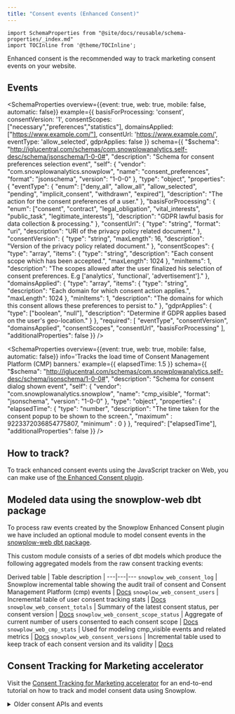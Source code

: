 ```yaml
---
title: "Consent events (Enhanced Consent)"
---
```


```mdx-code-block
import SchemaProperties from "@site/docs/reusable/schema-properties/_index.md"
import TOCInline from '@theme/TOCInline';
```

Enhanced consent is the recommended way to track marketing consent events on your website.

<TOCInline toc={toc} maxHeadingLevel={2} />

## Events

<SchemaProperties
    overview={{event: true, web: true, mobile: false, automatic: false}}
    example={{
        basisForProcessing: 'consent',
        consentVersion: '1',
        consentScopes: ["necessary","preferences","statistics"],
        domainsApplied: ["https://www.example.com/"],
        consentUrl: 'https://www.example.com/',
        eventType: 'allow_selected',
        gdprApplies: false
    }}
    schema={{ "$schema": "http://iglucentral.com/schemas/com.snowplowanalytics.self-desc/schema/jsonschema/1-0-0#", "description": "Schema for consent preferences selection event", "self": { "vendor": "com.snowplowanalytics.snowplow", "name": "consent_preferences", "format": "jsonschema", "version": "1-0-0" }, "type": "object", "properties": { "eventType": { "enum": ["deny_all", "allow_all", "allow_selected", "pending", "implicit_consent", "withdrawn", "expired"], "description": "The action for the consent preferences of a user." }, "basisForProcessing": { "enum": ["consent", "contract", "legal_obligation", "vital_interests", "public_task", "legitimate_interests"], "description": "GDPR lawful basis for data collection & processing." }, "consentUrl": { "type": "string", "format": "uri", "description": "URI of the privacy policy related document." }, "consentVersion": { "type": "string", "maxLength": 16, "description": "Version of the privacy policy related document." }, "consentScopes": { "type": "array", "items": { "type": "string", "description": "Each consent scope which has been accepted.", "maxLength": 1024 }, "minItems": 1, "description": "The scopes allowed after the user finalized his selection of consent preferences. E.g ['analytics', 'functional', 'advertisement']." }, "domainsApplied": { "type": "array", "items": { "type": "string", "description": "Each domain for which consent action applies.", "maxLength": 1024 }, "minItems": 1, "description": "The domains for which this consent allows these preferences to persist to." }, "gdprApplies": { "type": ["boolean", "null"], "description": "Determine if GDPR applies based on the user's geo-location." } }, "required": [ "eventType", "consentVersion", "domainsApplied", "consentScopes", "consentUrl", "basisForProcessing" ], "additionalProperties": false }} />

<SchemaProperties
    overview={{event: true, web: true, mobile: false, automatic: false}}
    info='Tracks the load time of Consent Management Platform (CMP) banners.'
    example={{
        elapsedTime: 1.5
    }}
    schema={{ "$schema": "http://iglucentral.com/schemas/com.snowplowanalytics.self-desc/schema/jsonschema/1-0-0#", "description": "Schema for consent dialog shown event", "self": { "vendor": "com.snowplowanalytics.snowplow", "name": "cmp_visible", "format": "jsonschema", "version": "1-0-0" }, "type": "object", "properties": { "elapsedTime": { "type": "number", "description": "The time taken for the consent popup to be shown to the screen.", "maximum" : 9223372036854775807, "minimum" : 0 } }, "required": ["elapsedTime"], "additionalProperties": false }} />

## How to track?

To track enhanced consent events using the JavaScript tracker on Web, you can make use of [the Enhanced Consent plugin](/docs/collecting-data/collecting-from-own-applications/javascript-trackers/web-tracker/tracking-events/consent-gdpr/index.md).

## Modeled data using the snowplow-web dbt package

To process raw events created by the Snowplow Enhanced Consent plugin we have included an optional module to model consent events in the [snowplow-web dbt package](/docs/modeling-your-data/modeling-your-data-with-dbt/dbt-models/dbt-web-data-model/consent-module/index.md).

This custom module consists of a series of dbt models which produce the following aggregated models from the raw consent tracking events:

Derived table | Table description | 
---|---|---
`snowplow_web_consent_log` | Snowplow incremental table showing the audit trail of consent and Consent Management Platform (cmp) events | [Docs](https://snowplow.github.io/dbt-snowplow-web/#!/model/model.snowplow_web.snowplow_web_consent_log)
`snowplow_web_consent_users` | Incremental table of user consent tracking stats | [Docs](https://snowplow.github.io/dbt-snowplow-web/#!/model/model.snowplow_web.snowplow_web_consent_users)
`snowplow_web_consent_totals` | Summary of the latest consent status, per consent version | [Docs](https://snowplow.github.io/dbt-snowplow-web/#!/model/model.snowplow_web.snowplow_web_consent_totals)
`snowplow_web_consent_scope_status` | Aggregate of current number of users consented to each consent scope | [Docs](https://snowplow.github.io/dbt-snowplow-web/#!/model/model.snowplow_web.snowplow_web_consent_scope_status)
`snowplow_web_cmp_stats` | Used for modeling cmp_visible events and related metrics | [Docs](https://snowplow.github.io/dbt-snowplow-web/#!/model/model.snowplow_web.snowplow_web_consent_cmp_stats)
`snowplow_web_consent_versions` | Incremental table used to keep track of each consent version and its validity | [Docs](https://snowplow.github.io/dbt-snowplow-web/#!/model/model.snowplow_web.snowplow_web_consent_versions)

## Consent Tracking for Marketing accelerator

Visit the [Consent Tracking for Marketing accelerator](https://docs.snowplow.io/accelerators/consent/) for an end-to-end tutorial on how to track and model consent data using Snowplow.

<details>
  <summary>Older consent APIs and events</summary>
  <div>

There is an option to track older consent granted and consent withdrawn events in our trackers.
However, we recommend using the Enhanced Consent events as they are more up-to-date.

To learn how to track consent granted and withdrawn events, see:

* On Web, make use of the [Consent plugin on the JavaScript tracker](/docs/collecting-data/collecting-from-own-applications/javascript-trackers/web-tracker/tracking-events/consent-gdpr/original/index.md).
* On mobile, see the [consent tracking APIs here](/docs/collecting-data/collecting-from-own-applications/mobile-trackers/tracking-events/index.md#creating-a-consent-event).

The tracking consists of two events (`consent_granted` and `consent_withdrawn`) and two context entities (`consent_document` and `gdpr`).

<SchemaProperties schema={{ "$schema": "http://iglucentral.com/schemas/com.snowplowanalytics.self-desc/schema/jsonschema/1-0-0#", "description": "Schema for consent granted", "self": { "vendor": "com.snowplowanalytics.snowplow", "name": "consent_granted", "format": "jsonschema", "version": "1-0-0" }, "type": "object", "properties": { "expiry": { "type": "string", "format": "date-time" } }, "additionalProperties": false }} />

<SchemaProperties schema={{ "$schema": "http://iglucentral.com/schemas/com.snowplowanalytics.self-desc/schema/jsonschema/1-0-0#", "description": "Schema for consent withdrawn", "self": { "vendor": "com.snowplowanalytics.snowplow", "name": "consent_withdrawn", "format": "jsonschema", "version": "1-0-0" }, "type": "object", "properties": { "all": { "type": "boolean" } }, "required": ["all"], "additionalProperties": false }} />

<SchemaProperties schema={{ "$schema": "http://iglucentral.com/schemas/com.snowplowanalytics.self-desc/schema/jsonschema/1-0-0#", "description": "Schema for consent document context", "self": { "vendor": "com.snowplowanalytics.snowplow", "name": "consent_document", "format": "jsonschema", "version": "1-0-0" }, "type": "object", "properties": { "id": { "type": "string", "maxLength": 36 }, "version": { "type": "string", "maxLength": 36 }, "name": { "type": "string", "maxLength": 60 }, "description": { "type": "string", "maxLength": 10000 } }, "required": ["id", "version"], "additionalProperties": false }} />

<SchemaProperties schema={{ "$schema": "http://iglucentral.com/schemas/com.snowplowanalytics.self-desc/schema/jsonschema/1-0-0#", "description": "Schema for a web page context", "self": { "vendor": "com.snowplowanalytics.snowplow", "name": "gdpr", "format": "jsonschema", "version": "1-0-0" }, "type": "object", "properties": { "basisForProcessing": { "type": "string", "enum": ["consent", "contract", "legal_obligation", "vital_interests", "public_task", "legitimate_interests"], "description": "GDPR basis for data collection & processing" }, "documentId": { "type": ["string", "null"], "maxLength": 255, "description": "ID for document detailing basis for processing" }, "documentVersion": { "type": ["string", "null"], "maxLength": 16, "description": "Version of document detailing basis for processing" }, "documentDescription": { "type": ["string", "null"], "maxLength": 4096, "description": "Description of document detailing basis for processing" } }, "required": ["basisForProcessing"], "additionalProperties": false }} />

  </div>
</details>
